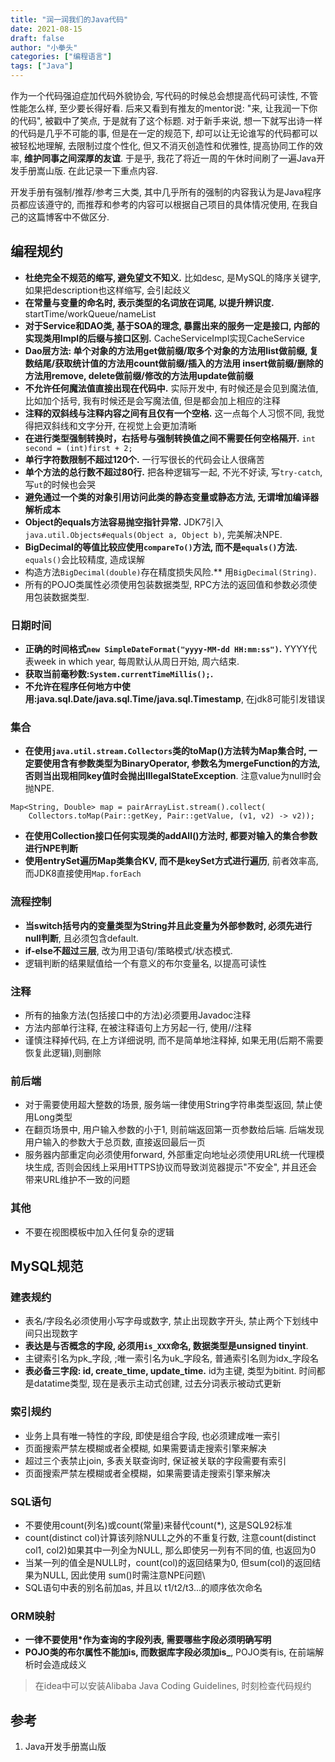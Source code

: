 ```yaml
---
title: "润一润我们的Java代码"
date: 2021-08-15
draft: false
author: "小拳头"
categories: ["编程语言"]
tags: ["Java"]
---
```


作为一个代码强迫症加代码外貌协会, 写代码的时候总会想提高代码可读性, 不管性能怎么样, 至少要长得好看. 后来又看到有推友的mentor说: "来, 让我润一下你的代码", 被戳中了笑点, 于是就有了这个标题. 对于新手来说, 想一下就写出诗一样的代码是几乎不可能的事, 但是在一定的规范下, 却可以让无论谁写的代码都可以被轻松地理解, 去限制过度个性化, 但又不消灭创造性和优雅性, 提高协同工作的效率, **维护同事之间深厚的友谊**. 于是乎, 我花了将近一周的午休时间刷了一遍Java开发手册嵩山版. 在此记录一下重点内容. 

开发手册有强制/推荐/参考三大类, 其中几乎所有的强制的内容我认为是Java程序员都应该遵守的, 而推荐和参考的内容可以根据自己项目的具体情况使用, 在我自己的这篇博客中不做区分.

## 编程规约
- **杜绝完全不规范的缩写, 避免望文不知义.** 比如desc, 是MySQL的降序关键字, 如果把description也这样缩写, 会引起歧义
- **在常量与变量的命名时, 表示类型的名词放在词尾, 以提升辨识度.** startTime/workQueue/nameList
- **对于Service和DAO类, 基于SOA的理念, 暴露出来的服务一定是接口, 内部的实现类用Impl的后缀与接口区别.** CacheServiceImpl实现CacheService
- **Dao层方法: 单个对象的方法用get做前缀/取多个对象的方法用list做前缀, 复数结尾/获取统计值的方法用count做前缀/插入的方法用 insert做前缀/删除的方法用remove, delete做前缀/修改的方法用update做前缀**
- **不允许任何魔法值直接出现在代码中.** 实际开发中, 有时候还是会见到魔法值, 比如加个括号, 我有时候还是会写魔法值, 但是都会加上相应的注释
- **注释的双斜线与注释内容之间有且仅有一个空格.** 这一点每个人习惯不同, 我觉得把双斜线和文字分开, 在视觉上会更加清晰
- **在进行类型强制转换时，右括号与强制转换值之间不需要任何空格隔开.** `int second = (int)first + 2;`
- **单行字符数限制不超过120个.** 一行写很长的代码会让人很痛苦
- **单个方法的总行数不超过80行.** 把各种逻辑写一起, 不光不好读, 写`try-catch`, 写`ut`的时候也会哭
- **避免通过一个类的对象引用访问此类的静态变量或静态方法, 无谓增加编译器解析成本**
- **Object的equals方法容易抛空指针异常.** JDK7引入`java.util.Objects#equals(Object a, Object b)`, 完美解决NPE.
- **BigDecimal的等值比较应使用`compareTo()`方法, 而不是`equals()`方法.** `equals()`会比较精度, 造成误解
- 构造方法`BigDecimal(double)`存在精度损失风险.** 用`BigDecimal(String)`. 
- 所有的POJO类属性必须使用包装数据类型, RPC方法的返回值和参数必须使用包装数据类型.

### 日期时间
- **正确的时间格式`new SimpleDateFormat("yyyy-MM-dd HH:mm:ss")`.** YYYY代表week in which year, 每周默认从周日开始, 周六结束. 
- **获取当前毫秒数:`System.currentTimeMillis();`.** 
- **不允许在程序任何地方中使用:java.sql.Date/java.sql.Time/java.sql.Timestamp**, 在jdk8可能引发错误

### 集合
- **在使用`java.util.stream.Collectors`类的toMap()方法转为Map集合时, 一定要使用含有参数类型为BinaryOperator, 参数名为mergeFunction的方法, 否则当出现相同key值时会抛出IllegalStateException**. 注意value为null时会抛NPE.
```
Map<String, Double> map = pairArrayList.stream().collect(
    Collectors.toMap(Pair::getKey, Pair::getValue, (v1, v2) -> v2));
```

- **在使用Collection接口任何实现类的addAll()方法时, 都要对输入的集合参数进行NPE判断**
- **使用entrySet遍历Map类集合KV, 而不是keySet方式进行遍历**, 前者效率高, 而JDK8直接使用`Map.forEach`

### 流程控制
- **当switch括号内的变量类型为String并且此变量为外部参数时, 必须先进行null判断**, 且必须包含default.
- **if-else不超过三层**, 改为用卫语句/策略模式/状态模式.
- 逻辑判断的结果赋值给一个有意义的布尔变量名, 以提高可读性

### 注释
- 所有的抽象方法(包括接口中的方法)必须要用Javadoc注释
- 方法内部单行注释, 在被注释语句上方另起一行, 使用//注释
- 谨慎注释掉代码, 在上方详细说明, 而不是简单地注释掉, 如果无用(后期不需要恢复此逻辑),则删除

### 前后端
- 对于需要使用超大整数的场景, 服务端一律使用String字符串类型返回, 禁止使用Long类型
- 在翻页场景中, 用户输入参数的小于1, 则前端返回第一页参数给后端. 后端发现用户输入的参数大于总页数, 直接返回最后一页
- 服务器内部重定向必须使用forward, 外部重定向地址必须使用URL统一代理模块生成, 否则会因线上采用HTTPS协议而导致浏览器提示"不安全", 并且还会带来URL维护不一致的问题

### 其他
- 不要在视图模板中加入任何复杂的逻辑

## MySQL规范
### 建表规约
- 表名/字段名必须使用小写字母或数字, 禁止出现数字开头, 禁止两个下划线中间只出现数字
- **表达是与否概念的字段, 必须用`is_XXX`命名, 数据类型是unsigned tinyint**. 
- 主键索引名为pk_字段, ;唯一索引名为uk_字段名, 普通索引名则为idx_字段名
- **表必备三字段: id, create_time, update_time.** id为主键, 类型为bitint. 时间都是datatime类型, 现在是表示主动式创建, 过去分词表示被动式更新

### 索引规约
- 业务上具有唯一特性的字段, 即使是组合字段, 也必须建成唯一索引
- 页面搜索严禁左模糊或者全模糊, 如果需要请走搜索引擎来解决
- 超过三个表禁止join, 多表关联查询时, 保证被关联的字段需要有索引
- 页面搜索严禁左模糊或者全模糊，如果需要请走搜索引擎来解决

### SQL语句
- 不要使用count(列名)或count(常量)来替代count(*), 这是SQL92标准
- count(distinct col)计算该列除NULL之外的不重复行数, 注意count(distinct col1, col2)如果其中一列全为NULL, 那么即使另一列有不同的值, 也返回为0
- 当某一列的值全是NULL时，count(col)的返回结果为0, 但sum(col)的返回结果为NULL, 因此使用 sum()时需注意NPE问题\
- SQL语句中表的别名前加as, 并且以 t1/t2/t3...的顺序依次命名

### ORM映射
- **一律不要使用*作为查询的字段列表, 需要哪些字段必须明确写明**
- **POJO类的布尔属性不能加is, 而数据库字段必须加is_**, POJO类有is, 在前端解析时会造成歧义 

> 在idea中可以安装Alibaba Java Coding Guidelines, 时刻检查代码规约

## 参考
1. Java开发手册嵩山版